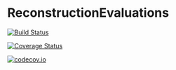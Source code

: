 # ReconstructionEvaluations

[![Build Status](https://travis-ci.org/macrintr/ReconstructionEvaluations.jl.svg?branch=master)](https://travis-ci.org/macrintr/ReconstructionEvaluations.jl)

[![Coverage Status](https://coveralls.io/repos/macrintr/ReconstructionEvaluations.jl/badge.svg?branch=master&service=github)](https://coveralls.io/github/macrintr/ReconstructionEvaluations.jl?branch=master)

[![codecov.io](http://codecov.io/github/macrintr/ReconstructionEvaluations.jl/coverage.svg?branch=master)](http://codecov.io/github/macrintr/ReconstructionEvaluations.jl?branch=master)
